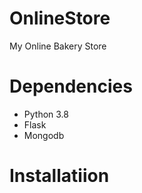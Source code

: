 # OnlineStore
My Online Bakery Store

# Dependencies
- Python 3.8
- Flask
- Mongodb

# Installatiion